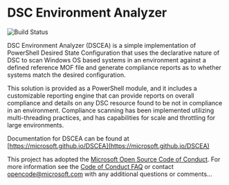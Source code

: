 # DSC Environment Analyzer

![Build Status](https://dscea.visualstudio.com/_apis/public/build/definitions/4406bdf8-fc9e-4378-ba79-7d7fe80ca6f8/1/badge)

DSC Environment Analyzer (DSCEA) is a simple implementation of PowerShell Desired State Configuration that uses the declarative nature of DSC to scan Windows OS based systems in an environment against a defined reference MOF file and generate compliance reports as to whether systems match the desired configuration.

This solution is provided as a PowerShell module, and it includes a customizable reporting engine that can provide reports on overall compliance and details on any DSC resource found to be not in compliance in an environment. Compliance scanning has been implemented utilizing multi-threading practices, and has capabilities for scale and throttling for large environments.

Documentation for DSCEA can be found at [https://microsoft.github.io/DSCEA](https://microsoft.github.io/DSCEA)

This project has adopted the [Microsoft Open Source Code of Conduct](https://opensource.microsoft.com/codeofconduct/). For more information see the [Code of Conduct FAQ](https://opensource.microsoft.com/codeofconduct/faq/) or contact [opencode@microsoft.com](mailto:opencode@microsoft.com) with any additional questions or comments...